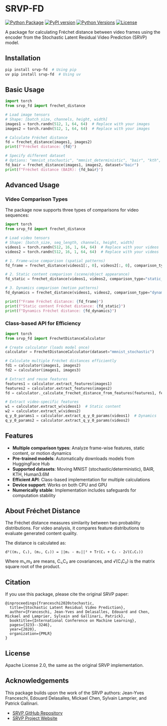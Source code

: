 # SRVP-FD

[![Python Package](https://github.com/nkiyohara/srvp-fd/actions/workflows/python-package.yml/badge.svg)](https://github.com/nkiyohara/srvp-fd/actions/workflows/python-package.yml)
[![PyPI version](https://badge.fury.io/py/srvp-fd.svg)](https://badge.fury.io/py/srvp-fd)
[![Python Versions](https://img.shields.io/pypi/pyversions/srvp-fd.svg)](https://pypi.org/project/srvp-fd/)
[![License](https://img.shields.io/github/license/nkiyohara/srvp-fd.svg)](https://github.com/nkiyohara/srvp-fd/blob/main/LICENSE)

A package for calculating Fréchet distance between video frames using the encoder from the Stochastic Latent Residual Video Prediction (SRVP) model.

## Installation

```bash
pip install srvp-fd  # Using pip
uv pip install srvp-fd  # Using uv
```

## Basic Usage

```python
import torch
from srvp_fd import frechet_distance

# Load image tensors
# Shape: [batch_size, channels, height, width]
images1 = torch.randn(512, 1, 64, 64)  # Replace with your images
images2 = torch.randn(512, 1, 64, 64)  # Replace with your images

# Calculate Fréchet distance
fd = frechet_distance(images1, images2)
print(f"Fréchet distance: {fd}")

# Specify different dataset
# Options: "mmnist_stochastic", "mmnist_deterministic", "bair", "kth", "human"
fd_bair = frechet_distance(images1, images2, dataset="bair")
print(f"Fréchet distance (BAIR): {fd_bair}")
```

## Advanced Usage

### Video Comparison Types

The package now supports three types of comparisons for video sequences:

```python
import torch
from srvp_fd import frechet_distance

# Load video tensors
# Shape: [batch_size, seq_length, channels, height, width]
videos1 = torch.randn(512, 16, 1, 64, 64)  # Replace with your videos
videos2 = torch.randn(512, 16, 1, 64, 64)  # Replace with your videos

# 1. Frame-wise comparison (spatial patterns)
fd_frame = frechet_distance(videos1[:, 0], videos2[:, 0], comparison_type="frame")

# 2. Static content comparison (scene/object appearance)
fd_static = frechet_distance(videos1, videos2, comparison_type="static_content")

# 3. Dynamics comparison (motion patterns)
fd_dynamics = frechet_distance(videos1, videos2, comparison_type="dynamics")

print(f"Frame Fréchet distance: {fd_frame}")
print(f"Static content Fréchet distance: {fd_static}")
print(f"Dynamics Fréchet distance: {fd_dynamics}")
```

### Class-based API for Efficiency

```python
import torch
from srvp_fd import FrechetDistanceCalculator

# Create calculator (loads model once)
calculator = FrechetDistanceCalculator(dataset="mmnist_stochastic")

# Calculate multiple Fréchet distances efficiently
fd1 = calculator(images1, images2)
fd2 = calculator(images1, images3)

# Extract and reuse features
features1 = calculator.extract_features(images1)
features2 = calculator.extract_features(images2)
fd = calculator._calculate_frechet_distance_from_features(features1, features2)

# Extract video-specific features
w1 = calculator.extract_w(videos1)  # Static content
w2 = calculator.extract_w(videos2)
q_y_0_params1 = calculator.extract_q_y_0_params(videos1)  # Dynamics
q_y_0_params2 = calculator.extract_q_y_0_params(videos2)
```

## Features

- **Multiple comparison types**: Analyze frame-wise features, static content, or motion dynamics
- **Pre-trained models**: Automatically downloads models from HuggingFace Hub
- **Supported datasets**: Moving MNIST (stochastic/deterministic), BAIR, KTH, Human3.6M
- **Efficient API**: Class-based implementation for multiple calculations
- **Device support**: Works on both CPU and GPU
- **Numerically stable**: Implementation includes safeguards for computation stability

## About Fréchet Distance

The Fréchet distance measures similarity between two probability distributions. For video analysis, it compares feature distributions to evaluate generated content quality.

The distance is calculated as:
```
d²((m₁, C₁), (m₂, C₂)) = ||m₁ - m₂||² + Tr(C₁ + C₂ - 2√(C₁C₂))
```
Where m₁,m₂ are means, C₁,C₂ are covariances, and √(C₁C₂) is the matrix square root of the product.

## Citation

If you use this package, please cite the original SRVP paper:

```
@inproceedings{franceschi2020stochastic,
  title={Stochastic Latent Residual Video Prediction},
  author={Franceschi, Jean-Yves and Delasalles, Edouard and Chen, Mickael and Lamprier, Sylvain and Gallinari, Patrick},
  booktitle={International Conference on Machine Learning},
  pages={3233--3246},
  year={2020},
  organization={PMLR}
}
```

## License

Apache License 2.0, the same as the original SRVP implementation.

## Acknowledgements

This package builds upon the work of the SRVP authors: Jean-Yves Franceschi, Edouard Delasalles, Mickael Chen, Sylvain Lamprier, and Patrick Gallinari.

- [SRVP GitHub Repository](https://github.com/edouardelasalles/srvp)
- [SRVP Project Website](https://sites.google.com/view/srvp/)
